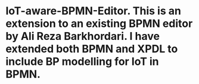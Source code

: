 # IoT-aware-BPMN-Editor. This is an extension to an existing BPMN editor by Ali Reza Barkhordari. I have extended both BPMN and XPDL to include BP modelling for IoT in BPMN.
